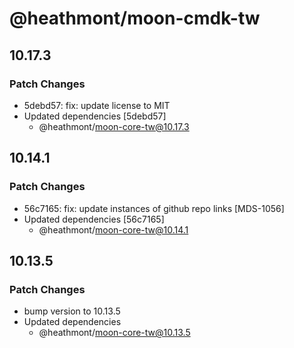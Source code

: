 # @heathmont/moon-cmdk-tw

## 10.17.3

### Patch Changes

- 5debd57: fix: update license to MIT
- Updated dependencies [5debd57]
  - @heathmont/moon-core-tw@10.17.3

## 10.14.1

### Patch Changes

- 56c7165: fix: update instances of github repo links [MDS-1056]
- Updated dependencies [56c7165]
  - @heathmont/moon-core-tw@10.14.1

## 10.13.5

### Patch Changes

- bump version to 10.13.5
- Updated dependencies
  - @heathmont/moon-core-tw@10.13.5
